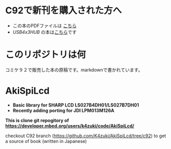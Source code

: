 # C92で新刊を購入された方へ
- この本のPDFファイルは
  [こちら](https://github.com/K4zuki/AkiSpiLcd/releases/tag/C92publish)
- _USB4x3HUB_ の本は[こちら](https://github.com/K4zuki/usb4x3hub)です

# このリポジトリは何
コミケ９２で販売した本の原稿です。markdownで書かれています。

# AkiSpiLcd
- **Basic library for SHARP LCD LS027B4DH01/LS027B7DH01**
- **Recently adding porting for JDI LPM013M126A**

**This is clone git repogitory of <https://developer.mbed.org/users/k4zuki/code/AkiSpiLcd/>**

checkout C92 branch (<https://github.com/K4zuki/AkiSpiLcd/tree/c92>) to get a source of book
(written in Japanese)
